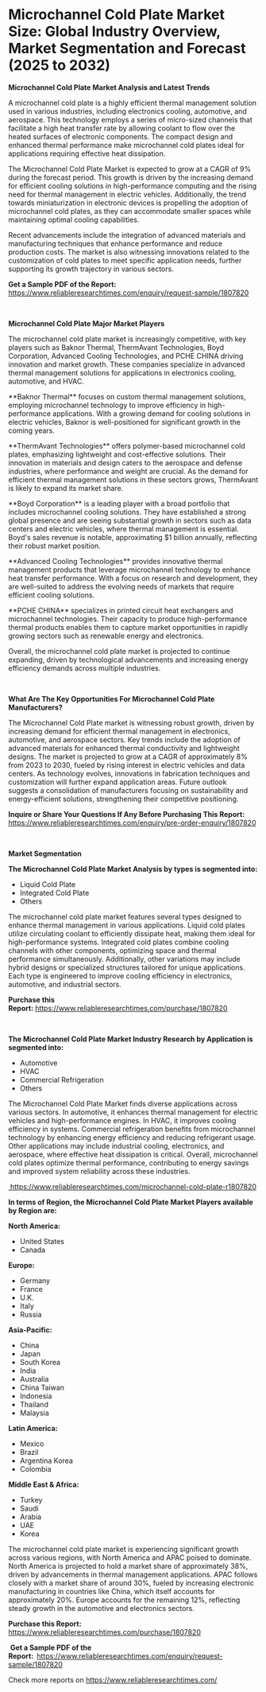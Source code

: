 <p><h1>Microchannel Cold Plate Market Size: Global Industry Overview, Market Segmentation and Forecast (2025 to 2032)</h1></p><p><strong>Microchannel Cold Plate Market Analysis and Latest Trends</strong></p>
<p><p>A microchannel cold plate is a highly efficient thermal management solution used in various industries, including electronics cooling, automotive, and aerospace. This technology employs a series of micro-sized channels that facilitate a high heat transfer rate by allowing coolant to flow over the heated surfaces of electronic components. The compact design and enhanced thermal performance make microchannel cold plates ideal for applications requiring effective heat dissipation.</p><p>The Microchannel Cold Plate Market is expected to grow at a CAGR of 9% during the forecast period. This growth is driven by the increasing demand for efficient cooling solutions in high-performance computing and the rising need for thermal management in electric vehicles. Additionally, the trend towards miniaturization in electronic devices is propelling the adoption of microchannel cold plates, as they can accommodate smaller spaces while maintaining optimal cooling capabilities.</p><p>Recent advancements include the integration of advanced materials and manufacturing techniques that enhance performance and reduce production costs. The market is also witnessing innovations related to the customization of cold plates to meet specific application needs, further supporting its growth trajectory in various sectors.</p></p>
<p><strong>Get a Sample PDF of the Report:&nbsp;</strong> <a href="https://www.reliableresearchtimes.com/enquiry/request-sample/1807820?utm_campaign=2308&utm_medium=2&utm_source=Github&utm_content=ia&utm_term=11022025&utm_id=microchannel-cold-plate">https://www.reliableresearchtimes.com/enquiry/request-sample/1807820</a></p>
<p>&nbsp;</p>
<p><strong>Microchannel Cold Plate Major Market Players</strong></p>
<p><p>The microchannel cold plate market is increasingly competitive, with key players such as Baknor Thermal, ThermAvant Technologies, Boyd Corporation, Advanced Cooling Technologies, and PCHE CHINA driving innovation and market growth. These companies specialize in advanced thermal management solutions for applications in electronics cooling, automotive, and HVAC.</p><p>**Baknor Thermal** focuses on custom thermal management solutions, employing microchannel technology to improve efficiency in high-performance applications. With a growing demand for cooling solutions in electric vehicles, Baknor is well-positioned for significant growth in the coming years.</p><p>**ThermAvant Technologies** offers polymer-based microchannel cold plates, emphasizing lightweight and cost-effective solutions. Their innovation in materials and design caters to the aerospace and defense industries, where performance and weight are crucial. As the demand for efficient thermal management solutions in these sectors grows, ThermAvant is likely to expand its market share.</p><p>**Boyd Corporation** is a leading player with a broad portfolio that includes microchannel cooling solutions. They have established a strong global presence and are seeing substantial growth in sectors such as data centers and electric vehicles, where thermal management is essential. Boyd's sales revenue is notable, approximating $1 billion annually, reflecting their robust market position.</p><p>**Advanced Cooling Technologies** provides innovative thermal management products that leverage microchannel technology to enhance heat transfer performance. With a focus on research and development, they are well-suited to address the evolving needs of markets that require efficient cooling solutions.</p><p>**PCHE CHINA** specializes in printed circuit heat exchangers and microchannel technologies. Their capacity to produce high-performance thermal products enables them to capture market opportunities in rapidly growing sectors such as renewable energy and electronics.</p><p>Overall, the microchannel cold plate market is projected to continue expanding, driven by technological advancements and increasing energy efficiency demands across multiple industries.</p></p>
<p>&nbsp;</p>
<p><strong>What Are The Key Opportunities For Microchannel Cold Plate Manufacturers?</strong></p>
<p><p>The Microchannel Cold Plate market is witnessing robust growth, driven by increasing demand for efficient thermal management in electronics, automotive, and aerospace sectors. Key trends include the adoption of advanced materials for enhanced thermal conductivity and lightweight designs. The market is projected to grow at a CAGR of approximately 8% from 2023 to 2030, fueled by rising interest in electric vehicles and data centers. As technology evolves, innovations in fabrication techniques and customization will further expand application areas. Future outlook suggests a consolidation of manufacturers focusing on sustainability and energy-efficient solutions, strengthening their competitive positioning.</p></p>
<p><strong>Inquire or Share Your Questions If Any Before Purchasing This Report:</strong> <a href="https://www.reliableresearchtimes.com/enquiry/pre-order-enquiry/1807820?utm_campaign=2308&utm_medium=2&utm_source=Github&utm_content=ia&utm_term=11022025&utm_id=microchannel-cold-plate">https://www.reliableresearchtimes.com/enquiry/pre-order-enquiry/1807820</a></p>
<p>&nbsp;</p>
<p><strong>Market Segmentation</strong></p>
<p><strong>The Microchannel Cold Plate Market Analysis by types is segmented into:</strong></p>
<p><ul><li>Liquid Cold Plate</li><li>Integrated Cold Plate</li><li>Others</li></ul></p>
<p><p>The microchannel cold plate market features several types designed to enhance thermal management in various applications. Liquid cold plates utilize circulating coolant to efficiently dissipate heat, making them ideal for high-performance systems. Integrated cold plates combine cooling channels with other components, optimizing space and thermal performance simultaneously. Additionally, other variations may include hybrid designs or specialized structures tailored for unique applications. Each type is engineered to improve cooling efficiency in electronics, automotive, and industrial sectors.</p></p>
<p><strong>Purchase this Report:&nbsp;</strong><a href="https://www.reliableresearchtimes.com/purchase/1807820?utm_campaign=2308&utm_medium=2&utm_source=Github&utm_content=ia&utm_term=11022025&utm_id=microchannel-cold-plate">https://www.reliableresearchtimes.com/purchase/1807820</a></p>
<p>&nbsp;</p>
<p><strong>The Microchannel Cold Plate Market Industry Research by Application is segmented into:</strong></p>
<p><ul><li>Automotive</li><li>HVAC</li><li>Commercial Refrigeration</li><li>Others</li></ul></p>
<p><p>The Microchannel Cold Plate Market finds diverse applications across various sectors. In automotive, it enhances thermal management for electric vehicles and high-performance engines. In HVAC, it improves cooling efficiency in systems. Commercial refrigeration benefits from microchannel technology by enhancing energy efficiency and reducing refrigerant usage. Other applications may include industrial cooling, electronics, and aerospace, where effective heat dissipation is critical. Overall, microchannel cold plates optimize thermal performance, contributing to energy savings and improved system reliability across these industries.</p></p>
<p><a href="https://www.reliableresearchtimes.com/microchannel-cold-plate-r1807820?utm_campaign=2308&utm_medium=2&utm_source=Github&utm_content=ia&utm_term=11022025&utm_id=microchannel-cold-plate">&nbsp;https://www.reliableresearchtimes.com/microchannel-cold-plate-r1807820</a></p>
<p><strong>In terms of Region, the Microchannel Cold Plate Market Players available by Region are:</strong></p>
<p>
    <p> <strong> North America: </strong>
        <ul>
            <li>United States</li>
            <li>Canada</li>
        </ul>
        </p> 
    <p> <strong> Europe: </strong>
        <ul>
            <li>Germany</li>
            <li>France</li>
            <li>U.K.</li>
            <li>Italy</li>
            <li>Russia</li>
        </ul>
        </p> 
    <p> <strong> Asia-Pacific: </strong>
        <ul>
            <li>China</li>
            <li>Japan</li>
            <li>South Korea</li>
            <li>India</li>
            <li>Australia</li>
            <li>China Taiwan</li>
            <li>Indonesia</li>
            <li>Thailand</li>
            <li>Malaysia</li>
        </ul>
        </p> 
    <p> <strong> Latin America: </strong>
        <ul>
            <li>Mexico</li>
            <li>Brazil</li>
            <li>Argentina Korea</li>
            <li>Colombia</li>
        </ul>
        </p> 
    <p> <strong> Middle East & Africa: </strong>
        <ul>
            <li>Turkey</li>
            <li>Saudi</li>
            <li>Arabia</li>
            <li>UAE</li>
            <li>Korea</li>
        </ul>
    </p>
    </p>
<p><p>The microchannel cold plate market is experiencing significant growth across various regions, with North America and APAC poised to dominate. North America is projected to hold a market share of approximately 38%, driven by advancements in thermal management applications. APAC follows closely with a market share of around 30%, fueled by increasing electronic manufacturing in countries like China, which itself accounts for approximately 20%. Europe accounts for the remaining 12%, reflecting steady growth in the automotive and electronics sectors.</p></p>
<p><strong>Purchase this Report: </strong><a href="https://www.reliableresearchtimes.com/purchase/1807820?utm_campaign=2308&utm_medium=2&utm_source=Github&utm_content=ia&utm_term=11022025&utm_id=microchannel-cold-plate">https://www.reliableresearchtimes.com/purchase/1807820</a></p>
<p>&nbsp;<strong>Get a Sample PDF of the Report:&nbsp;&nbsp;</strong><a href="https://www.reliableresearchtimes.com/enquiry/request-sample/1807820?utm_campaign=2308&utm_medium=2&utm_source=Github&utm_content=ia&utm_term=11022025&utm_id=microchannel-cold-plate">https://www.reliableresearchtimes.com/enquiry/request-sample/1807820</a></p>
<p><strong></strong></p>
<p>Check more reports on <a href="https://www.reliableresearchtimes.com/?utm_campaign=2308&utm_medium=2&utm_source=Github&utm_content=ia&utm_term=11022025&utm_id=microchannel-cold-plate">https://www.reliableresearchtimes.com/</a></p>